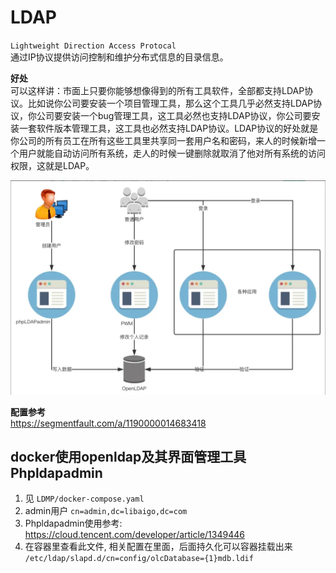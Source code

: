 # LDAP
`Lightweight Direction Access Protocal`  
通过IP协议提供访问控制和维护分布式信息的目录信息。

**好处**  
可以这样讲：市面上只要你能够想像得到的所有工具软件，全部都支持LDAP协议。比如说你公司要安装一个项目管理工具，那么这个工具几乎必然支持LDAP协议，你公司要安装一个bug管理工具，这工具必然也支持LDAP协议，你公司要安装一套软件版本管理工具，这工具也必然支持LDAP协议。LDAP协议的好处就是你公司的所有员工在所有这些工具里共享同一套用户名和密码，来人的时候新增一个用户就能自动访问所有系统，走人的时候一键删除就取消了他对所有系统的访问权限，这就是LDAP。

![逻辑概念图](../ldap.png)   

**配置参考**  
https://segmentfault.com/a/1190000014683418


## docker使用openldap及其界面管理工具Phpldapadmin
1. 见 `LDMP/docker-compose.yaml`  
2. admin用户 `cn=admin,dc=libaigo,dc=com`  
3. Phpldapadmin使用参考: https://cloud.tencent.com/developer/article/1349446  
4. 在容器里查看此文件, 相关配置在里面，后面持久化可以容器挂载出来  `/etc/ldap/slapd.d/cn=config/olcDatabase={1}mdb.ldif`